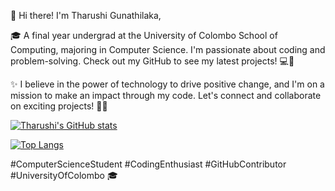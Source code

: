 👋 Hi there! I'm Tharushi Gunathilaka,

🎓 A final year undergrad at the University of Colombo School of Computing, majoring in Computer Science. I'm passionate about coding and problem-solving. Check out my GitHub to see my latest projects! 💻🚀

✨ I believe in the power of technology to drive positive change, and I'm on a mission to make an impact through my code. Let's connect and collaborate on exciting projects! 🤝💡


[![Tharushi's GitHub stats](https://github-readme-stats-sigma-five.vercel.app/api?username=Tharushi-Chethana&hide=prs&show_icons=true&theme=radical)](https://github.com/Tharushi-Chethana)

[![Top Langs](https://github-readme-stats-sigma-five.vercel.app/api/top-langs/?username=Tharushi-Chethana&org=Automobile-Service-Marketplace-System&layout=compact&theme=radical)](https://github.com/Tharushi-Chethana)


#ComputerScienceStudent #CodingEnthusiast #GitHubContributor #UniversityOfColombo 🎓
